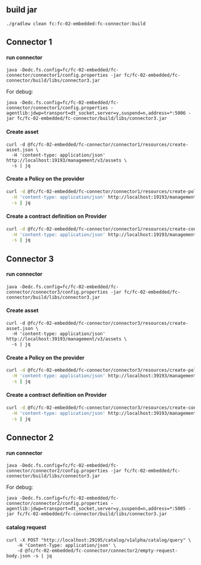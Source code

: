 ## build jar
```shell
./gradlew clean fc:fc-02-embedded:fc-connector:build
```


## Connector 1
#### run connector
```shell
java -Dedc.fs.config=fc/fc-02-embedded/fc-connector/connector1/config.properties -jar fc/fc-02-embedded/fc-connector/build/libs/connector3.jar
```
For debug:
```shell
java -Dedc.fs.config=fc/fc-02-embedded/fc-connector/connector1/config.properties -agentlib:jdwp=transport=dt_socket,server=y,suspend=n,address=*:5006 -jar fc/fc-02-embedded/fc-connector/build/libs/connector3.jar
```
#### Create asset
```shell
curl -d @fc/fc-02-embedded/fc-connector/connector1/resources/create-asset.json \
  -H 'content-type: application/json' http://localhost:19193/management/v3/assets \
  -s | jq
```

#### Create a Policy on the provider
```bash
curl -d @fc/fc-02-embedded/fc-connector/connector1/resources/create-policy.json \
  -H 'content-type: application/json' http://localhost:19193/management/v3/policydefinitions \
  -s | jq
```

#### Create a contract definition on Provider
```bash
curl -d @fc/fc-02-embedded/fc-connector/connector1/resources/create-contract-definition.json \
  -H 'content-type: application/json' http://localhost:19193/management/v3/contractdefinitions \
  -s | jq
```




## Connector 3
#### run connector
```shell
java -Dedc.fs.config=fc/fc-02-embedded/fc-connector/connector3/config.properties -jar fc/fc-02-embedded/fc-connector/build/libs/connector3.jar
```

#### Create asset
```shell
curl -d @fc/fc-02-embedded/fc-connector/connector3/resources/create-asset.json \
  -H 'content-type: application/json' http://localhost:39193/management/v3/assets \
  -s | jq
```

#### Create a Policy on the provider
```bash
curl -d @fc/fc-02-embedded/fc-connector/connector3/resources/create-policy.json \
  -H 'content-type: application/json' http://localhost:39193/management/v3/policydefinitions \
  -s | jq
```

#### Create a contract definition on Provider
```bash
curl -d @fc/fc-02-embedded/fc-connector/connector3/resources/create-contract-definition.json \
  -H 'content-type: application/json' http://localhost:39193/management/v3/contractdefinitions \
  -s | jq
```





## Connector 2
#### run connector
```shell
java -Dedc.fs.config=fc/fc-02-embedded/fc-connector/connector2/config.properties -jar fc/fc-02-embedded/fc-connector/build/libs/connector3.jar
```
For debug:
```shell
java -Dedc.fs.config=fc/fc-02-embedded/fc-connector/connector2/config.properties -agentlib:jdwp=transport=dt_socket,server=y,suspend=n,address=*:5005 -jar fc/fc-02-embedded/fc-connector/build/libs/connector3.jar
```

#### catalog request
```shell
curl -X POST "http://localhost:29195/catalog/v1alpha/catalog/query" \
    -H 'Content-Type: application/json' \
    -d @fc/fc-02-embedded/fc-connector/connector2/empty-request-body.json -s | jq
```